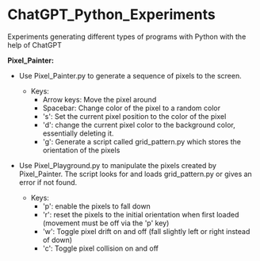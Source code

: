 # ChatGPT_Python_Experiments
Experiments generating different types of programs with Python with the help of ChatGPT

**Pixel_Painter:**
- Use Pixel_Painter.py to generate a sequence of pixels to the screen. 
 	- Keys:
  		- Arrow keys: Move the pixel around
  		- Spacebar: Change color of the pixel to a random color
  		- 's': Set the current pixel position to the color of the pixel
  		- 'd': change the current pixel color to the background color, essentially deleting it.
  		- 'g': Generate a script called grid_pattern.py which stores the orientation of the pixels 

- Use Pixel_Playground.py to manipulate the pixels created by Pixel_Painter. The script looks for and loads grid_pattern.py or gives an error if not found. 
	- Keys:
		- 'p': enable the pixels to fall down 
		- 'r': reset the pixels to the initial orientation when first loaded (movement must be off via the 'p' key)
		- 'w': Toggle pixel drift on and off (fall slightly left or right instead of down)
		- 'c': Toggle pixel collision on and off 

